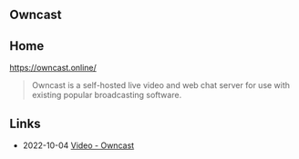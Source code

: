 ## Owncast


## Home

https://owncast.online/
> Owncast is a self-hosted live video and web chat server for use with existing popular broadcasting software.


## Links
- 2022-10-04 [Video - Owncast](https://owncast.online/docs/video/)